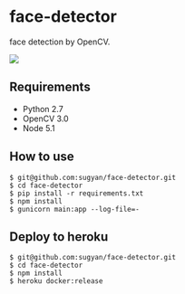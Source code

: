 # face-detector

face detection by OpenCV.

![](https://cloud.githubusercontent.com/assets/80381/11557325/77d7da88-99ef-11e5-8551-d3e0f1f5124c.png)

## Requirements ##

- Python 2.7
- OpenCV 3.0
- Node 5.1

## How to use ##

    $ git@github.com:sugyan/face-detector.git
    $ cd face-detector
    $ pip install -r requirements.txt
    $ npm install
    $ gunicorn main:app --log-file=-

## Deploy to heroku ##

    $ git@github.com:sugyan/face-detector.git
    $ cd face-detector
    $ npm install
    $ heroku docker:release
